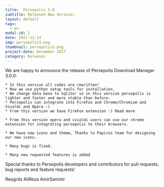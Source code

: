 ```yaml
---
title:  Persepolis 3.0
subtitle: Released New Version!
layout: default
tags:
  - en
modal-id: 1
date: 2017-12-14
img: persepolis3.png
thumbnail: persepolis3.png
project-date: December 2017
category: Releases
---
```


We are happy to announce the release of Persepolis Download Manager 3.0.0:

    * In this version all codes are rewritten!
    * Now we use python setup tools for installation.
    * We change data base to Sqlite! so in this version persepolis is lighter and faster and more stable than before.
    * Persepolis can integrate into FireFox and Chrome/Chromium and Vivaldi and Opera :)
    * From this version we have FireFox extension :) Read more

    * From this version opera and vivaldi users can use our chrome extension for integrating persepolis to their browsers.

    * We have new icons and theme, Thanks to Papirus team for designing our new icons.

    * Many bugs is fixed.

    * Many new requested features is added

Special thanks to Persepolis developers and contributors for pull requests, bug reports and feature requests!

Reagrds
AliReza AmirSamimi
